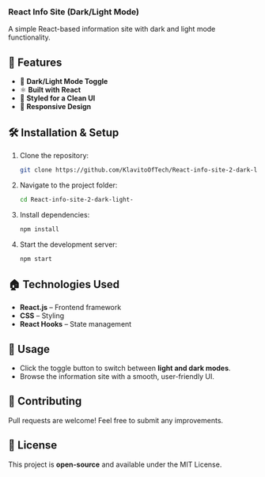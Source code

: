 ### **React Info Site (Dark/Light Mode)**
A simple React-based information site with dark and light mode functionality.

## 🚀 Features
- 🌇 **Dark/Light Mode Toggle**
- ⚛️ **Built with React**
- 🎨 **Styled for a Clean UI**
- 📱 **Responsive Design**

## 🛠️ Installation & Setup
1. Clone the repository:
   ```sh
   git clone https://github.com/KlavitoOfTech/React-info-site-2-dark-light-.git
   ```
2. Navigate to the project folder:
   ```sh
   cd React-info-site-2-dark-light-
   ```
3. Install dependencies:
   ```sh
   npm install
   ```
4. Start the development server:
   ```sh
   npm start
   ```

## 🏠 Technologies Used
- **React.js** – Frontend framework
- **CSS** – Styling
- **React Hooks** – State management

## 🎨 Usage
- Click the toggle button to switch between **light and dark modes**.
- Browse the information site with a smooth, user-friendly UI.

## 📌 Contributing
Pull requests are welcome! Feel free to submit any improvements.

## 📝 License
This project is **open-source** and available under the MIT License.

